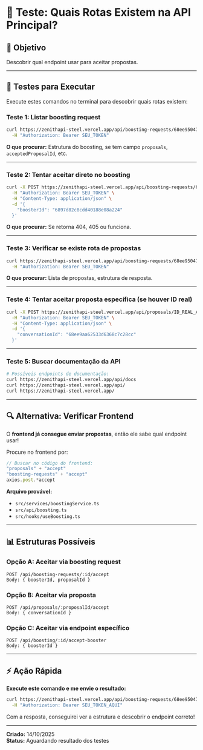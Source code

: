 # 🧪 Teste: Quais Rotas Existem na API Principal?

## 🎯 Objetivo

Descobrir qual endpoint usar para aceitar propostas.

---

## 🧪 Testes para Executar

Execute estes comandos no terminal para descobrir quais rotas existem:

### **Teste 1: Listar boosting request**
```bash
curl https://zenithapi-steel.vercel.app/api/boosting-requests/68ee950477bab05ae3f000d0 \
  -H "Authorization: Bearer SEU_TOKEN"
```

**O que procurar:** Estrutura do boosting, se tem campo `proposals`, `acceptedProposalId`, etc.

---

### **Teste 2: Tentar aceitar direto no boosting**
```bash
curl -X POST https://zenithapi-steel.vercel.app/api/boosting-requests/68ee950477bab05ae3f000d0/accept \
  -H "Authorization: Bearer SEU_TOKEN" \
  -H "Content-Type: application/json" \
  -d '{
    "boosterId": "6897d82c8cdd40188e08a224"
  }'
```

**O que procurar:** Se retorna 404, 405 ou funciona.

---

### **Teste 3: Verificar se existe rota de propostas**
```bash
curl https://zenithapi-steel.vercel.app/api/boosting-requests/68ee950477bab05ae3f000d0/proposals \
  -H "Authorization: Bearer SEU_TOKEN"
```

**O que procurar:** Lista de propostas, estrutura de resposta.

---

### **Teste 4: Tentar aceitar proposta específica (se houver ID real)**
```bash
curl -X POST https://zenithapi-steel.vercel.app/api/proposals/ID_REAL_AQUI/accept \
  -H "Authorization: Bearer SEU_TOKEN" \
  -H "Content-Type: application/json" \
  -d '{
    "conversationId": "68ee9aa62533d6368c7c28cc"
  }'
```

---

### **Teste 5: Buscar documentação da API**
```bash
# Possíveis endpoints de documentação:
curl https://zenithapi-steel.vercel.app/api/docs
curl https://zenithapi-steel.vercel.app/api/
curl https://zenithapi-steel.vercel.app/
```

---

## 🔍 Alternativa: Verificar Frontend

O **frontend já consegue enviar propostas**, então ele sabe qual endpoint usar!

Procure no frontend por:
```javascript
// Buscar no código do frontend:
"proposals" + "accept"
"boosting-requests" + "accept"
axios.post.*accept
```

**Arquivo provável:** 
- `src/services/boostingService.ts`
- `src/api/boosting.ts`
- `src/hooks/useBoosting.ts`

---

## 📊 Estruturas Possíveis

### **Opção A: Aceitar via boosting request**
```
POST /api/boosting-requests/:id/accept
Body: { boosterId, proposalId }
```

### **Opção B: Aceitar via proposta**
```
POST /api/proposals/:proposalId/accept
Body: { conversationId }
```

### **Opção C: Aceitar via endpoint específico**
```
POST /api/boosting/:id/accept-booster
Body: { boosterId }
```

---

## ⚡ Ação Rápida

**Execute este comando e me envie o resultado:**

```bash
curl https://zenithapi-steel.vercel.app/api/boosting-requests/68ee950477bab05ae3f000d0 \
  -H "Authorization: Bearer SEU_TOKEN_AQUI"
```

Com a resposta, conseguirei ver a estrutura e descobrir o endpoint correto!

---

**Criado:** 14/10/2025  
**Status:** Aguardando resultado dos testes
